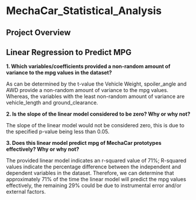 # MechaCar_Statistical_Analysis

## Project Overview 

## Linear Regression to Predict MPG

**1.	Which variables/coefficients provided a non-random amount of variance to the mpg values in the dataset?**

As can be determined by the t-value the Vehicle Weight, spoiler_angle and AWD provide a non-random amount of variance to the mpg values. Whereas, the           variables with the least non-random amount of variance are vehicle_length and ground_clearance. 
    
**2.	Is the slope of the linear model considered to be zero? Why or why not?**

The slope of the linear model would not be considered zero, this is due to the specified p-value being less than 0.05. 
    
**3.	Does this linear model predict mpg of MechaCar prototypes effectively? Why or why not?**

The provided linear model indicates an r-squared value of 71%; R-squared values indicate the percentage difference between the independent and dependent         variables in the dataset. Therefore, we can determine that approximately 71% of the time the linear model will predict the mpg values effectively, the remaining     29% could be due to instrumental error and/or external factors.  
